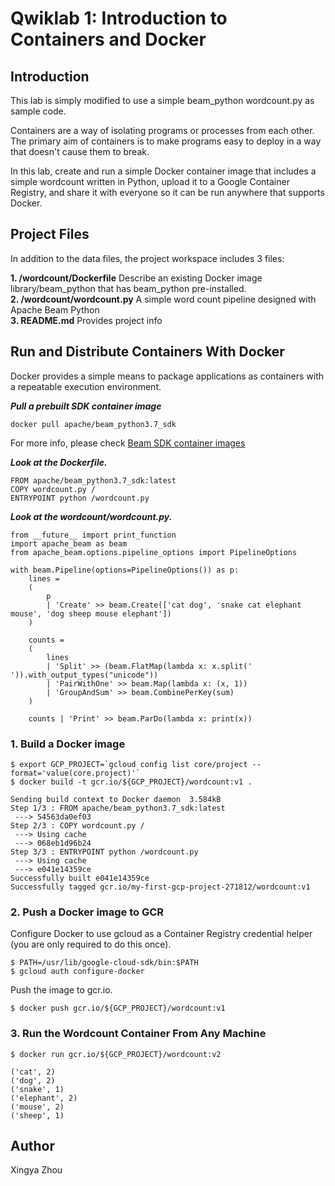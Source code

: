 # Qwiklab 1: Introduction to Containers and Docker


## Introduction
This lab is simply modified to use a simple beam_python wordcount.py as sample code.

Containers are a way of isolating programs or processes from each other. The primary aim of containers is to make programs easy to deploy in a way that doesn't cause them to break.

In this lab, create and run a simple Docker container image that includes a simple wordcount written in Python, upload it to a Google Container Registry, and share it with everyone so it can be run anywhere that supports Docker.


## Project Files
In addition to the data files, the project workspace includes 3 files:

**1. /wordcount/Dockerfile**  Describe an existing Docker image library/beam_python that has beam_python pre-installed.<br>
**2. /wordcount/wordcount.py** A simple word count pipeline designed with Apache Beam Python<br>
**3. README.md**  Provides project info<br>

## Run and Distribute Containers With Docker

Docker provides a simple means to package applications as containers with a repeatable execution environment.

***Pull a prebuilt SDK container image***
```
docker pull apache/beam_python3.7_sdk
```
For more info, please check [Beam SDK container images](https://beam.apache.org/documentation/runtime/environments/)

***Look at the Dockerfile.***<br>
```
FROM apache/beam_python3.7_sdk:latest
COPY wordcount.py /
ENTRYPOINT python /wordcount.py
```
***Look at the wordcount/wordcount.py.***<br>
```
from __future__ import print_function
import apache_beam as beam
from apache_beam.options.pipeline_options import PipelineOptions

with beam.Pipeline(options=PipelineOptions()) as p:
    lines = 
    (
        p 
        | 'Create' >> beam.Create(['cat dog', 'snake cat elephant mouse', 'dog sheep mouse elephant'])     
    )

    counts = 
    (
        lines
        | 'Split' >> (beam.FlatMap(lambda x: x.split(' ')).with_output_types("unicode"))
        | 'PairWithOne' >> beam.Map(lambda x: (x, 1))
        | 'GroupAndSum' >> beam.CombinePerKey(sum)
    )

    counts | 'Print' >> beam.ParDo(lambda x: print(x))
```

### 1. Build a Docker image

```
$ export GCP_PROJECT=`gcloud config list core/project --format='value(core.project)'`
$ docker build -t gcr.io/${GCP_PROJECT}/wordcount:v1 .

Sending build context to Docker daemon  3.584kB
Step 1/3 : FROM apache/beam_python3.7_sdk:latest
 ---> 54563da0ef03
Step 2/3 : COPY wordcount.py /
 ---> Using cache
 ---> 068eb1d96b24
Step 3/3 : ENTRYPOINT python /wordcount.py
 ---> Using cache
 ---> e041e14359ce
Successfully built e041e14359ce
Successfully tagged gcr.io/my-first-gcp-project-271812/wordcount:v1
```

### 2. Push a Docker image to GCR
Configure Docker to use gcloud as a Container Registry credential helper (you are only required to do this once).
```
$ PATH=/usr/lib/google-cloud-sdk/bin:$PATH
$ gcloud auth configure-docker
```

Push the image to gcr.io.
```
$ docker push gcr.io/${GCP_PROJECT}/wordcount:v1
```

### 3. Run the Wordcount Container From Any Machine
```
$ docker run gcr.io/${GCP_PROJECT}/wordcount:v2

('cat', 2)
('dog', 2)
('snake', 1)
('elephant', 2)
('mouse', 2)
('sheep', 1)
```

## Author
Xingya Zhou


